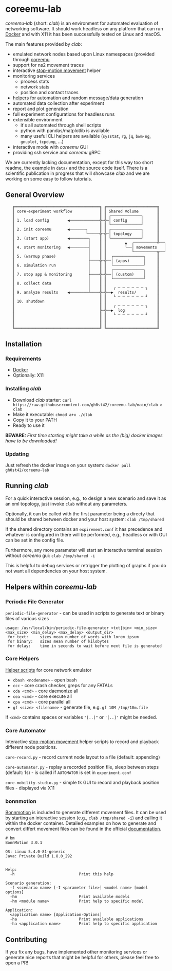 coreemu-lab
===========

*coreemu-lab* (short: *clab*) is an environment for automated evaluation of networking software.
It should work headless on any platform that can run [Docker](https://www.docker.com/) and with X11 it has been successfully tested on Linux and macOS.

The main features provided by *clab*:

- emulated network nodes based upon Linux namespaces (provided through [coreemu](https://github.com/coreemu/core)
- support for ns2 movement traces
- interactive [stop-motion movement](https://github.com/gh0st42/core-automator) helper
- monitoring services
    - process stats
    - network stats
    - position and contact traces
- [helpers](https://github.com/gh0st42/core-helpers) for automation and random message/data generation
- automated data collection after experiment
- report and plot generation
- full experiment configurations for headless runs
- extensible environment
    - it's all automated through shell scripts
    - python with pandas/matplotlib is available
    - many useful CLI helpers are available (`sysstat`, `rg`, `jq`, `bwm-ng`, `gnuplot`, `tcpdump`, ...)
- interactive mode with *coreemu* GUI
- providing ssh service and *coreemu* gRPC

We are currently lacking documentation, except for this way too short readme, the example in `data/` and the source code itself. 
There is a scientific publication in progress that will showcase *clab* and we are working on some easy to follow tutorials.

## General Overview

       ╔═════════════════════════════════════╗ ╔══════════════════════╗
       ║ core-experiment workflow            ║ ║ Shared Volume        ║
       ║                                     ║ ║ ┌─────────────┐      ║
       ║ 1. load config        ◀─────────────╬─╬─│ config      │      ║
       ║                                     ║ ║ └─────────────┘      ║
       ║ 2. init coreemu       ◀───────┐     ║ ║ ┌─────────────┐      ║
       ║                               └─────╬─╬─│ topology    │      ║
       ║ 3. (start app)        ◀────────┐    ║ ║ └─────────────┘      ║
       ║                                │    ║ ║        ▲  ┌──────────╩──┐
       ║ 4. start monitoring   ◀────────┤    ║ ║        └──│ movements   │
       ║                                │    ║ ║           └──────────╦──┘
       ║ 5. (warmup phase)              │    ║ ║  ┌─────────────┐     ║
       ║                                ├────╬─╬──│ (apps)      │     ║
       ║ 6. simulation run              │    ║ ║  └─────────────┘     ║
       ║                                │    ║ ║  ┌─────────────┐     ║
       ║ 7. stop app & monitoring       ├────╬─╬──│ (custom)    │     ║
       ║                                │    ║ ║  └─────────────┘     ║
       ║ 8. collect data                │    ║ ║                      ║
       ║                                │    ║ ║   ┌ ─ ─ ─ ─ ─ ─ ┐    ║
       ║ 9. analyze results    ◀────────┴────╬─╬──▶  results/         ║
       ║                                     ║ ║   └ ─ ─ ─ ─ ─ ─ ┘    ║
       ║ 10. shutdown                        ║ ║                      ║
       ║                                     ║ ║   ┌ ─ ─ ─ ─ ─ ─ ┐    ║
       ║                                     ╠─╬──▶  log              ║
       ║                                     ║ ║   └ ─ ─ ─ ─ ─ ─ ┘    ║
       ║                                     ║ ║                      ║
       ║                                     ║ ║                      ║
       ╚═════════════════════════════════════╝ ╚══════════════════════╝

## Installation

### Requirements

- [Docker](https://www.docker.com/)
- Optionally: X11

### Installing *clab*
- Download *clab* starter: `curl https://raw.githubusercontent.com/gh0st42/coreemu-lab/main/clab > clab`
- Make it executable: `chmod a+x ./clab`
- Copy it to your PATH
- Ready to use it

**BEWARE:** *First time starting might take a while as the (big) docker images have to be downloaded!*

### Updating

Just refresh the docker image on your system: `docker pull gh0st42/coreemu-lab`

## Running *clab*

For a quick interactive session, e.g., to design a new scenario and save it as an xml topology, just invoke `clab` without any parameters.

Optionally, it can be called with the first parameter being a directy that should be shared between docker and your host system: `clab /tmp/shared`

If the shared directory contains an `expirement.conf` it has precedence and whatever is configured in there will be performed, e.g., headless or with GUI can be set in the config file.

Furthermore, any more parameter will start an interactive terminal session without *coreemu* gui: `clab /tmp/shared -i`

This is helpful to debug services or retrigger the plotting of graphs if you do not want all dependencies on your host system.

## Helpers within *coreemu-lab*

### Periodic File Generator

`periodic-file-generator` - can be used in scripts to generate text or binary files of various sizes
```
usage: /usr/local/bin/periodic-file-generator <txt|bin> <min_size> <max_size> <min_delay> <max_delay> <output_dir>
 for text:     sizes mean number of words with lorem ipsum
 for binary:   sizes mean number of kilobytes
 for delay:    time in seconds to wait before next file is generated
```

### Core Helpers

[Helper scripts](https://github.com/gh0st42/core-helpers) for core network emulator

* `cbash <nodename>` - open bash
* `ccc` - core crash checker, greps for any FATALs
* `cda <cmd>` - core daemonize all
* `cea <cmd>` - core execute all
* `cpa <cmd>` - core parallel all
* `gf <size> <filename>` - generate file, e.g. `gf 10M /tmp/10m.file`

If `<cmd>` contains spaces or variables `"[..]"` or `'[..]'` might be needed.

### Core Automator

Interactive [stop-motion movement](https://github.com/gh0st42/core-automator) helper scripts to record and playback different node positions.

`core-record.py` - record current node layout to a file (default: appending)

`core-automator.py` - replay a recorded position file, sleep between steps (default: 1s) - is called if `AUTOMATOR` is set in `experiment.conf`

`core-mobility-studio.py` - simple tk GUI to record and playback position files - displayed via X11

### bonnmotion

[Bonnmotion](https://sys.cs.uos.de/bonnmotion/index.shtml) is included to generate different movement files. 
It can be used by starting an interactive session (e.g., `clab /tmp/shared -i`) and calling it within the docker container.
Detailed examples on how to generate and convert differt movement files can be found in the official [documentation](https://sys.cs.uos.de/bonnmotion/doc/README.pdf).

```
# bm
BonnMotion 3.0.1

OS: Linux 5.4.0-81-generic
Java: Private Build 1.8.0_292


Help:
  -h                            Print this help

Scenario generation:
  -f <scenario name> [-I <parameter file>] <model name> [model options]
  -hm                           Print available models
  -hm <module name>             Print help to specific model

Application:
  <application name> [Application-Options]
  -ha                           Print available applications
  -ha <application name>        Print help to specific application
```

## Contributing

If you fix any bugs, have implemented other monitoring services or generate nice reports that might be helpful for others, please feel free to open a PR! 